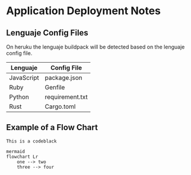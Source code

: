 # Application Deployment Notes

## Lenguaje Config Files

On heruku the lenguaje buildpack will be detected based on the lenguaje config file.

| Lenguaje | Config File |
|----------|--------------|
| JavaScript | package.json |
| Ruby | Genfile |
| Python | requirement.txt |
| Rust | Cargo.toml |

## Example of a Flow Chart

```
This is a codeblack
```

```
mermaid
flowchart Lr
    one --> two
    three --> four


```